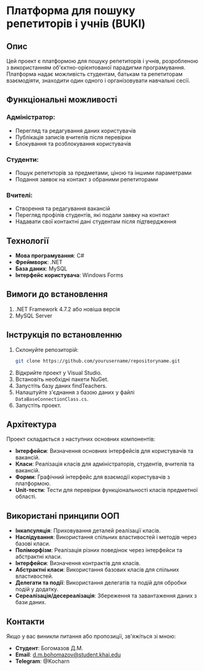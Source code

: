 # Платформа для пошуку репетиторів і учнів (BUKI)

## Опис
Цей проект є платформою для пошуку репетиторів і учнів, розробленою з використанням об'єктно-орієнтованої парадигми програмування. Платформа надає можливість студентам, батькам та репетиторам взаємодіяти, знаходити один одного і організовувати навчальні сесії.

## Функціональні можливості
### Адміністратор:
- Перегляд та редагування даних користувачів
- Публікація записів вчителів після перевірки
- Блокування та розблокування користувачів

### Студенти:
- Пошук репетиторів за предметами, ціною та іншими параметрами
- Подання заявок на контакт з обраними репетиторами

### Вчителі:
- Створення та редагування вакансій
- Перегляд профілів студентів, які подали заявку на контакт
- Надавати свої контактні дані студентам після підтвердження

## Технології
- **Мова програмування**: C#
- **Фреймворк**: .NET
- **База даних**: MySQL
- **Інтерфейс користувача**: Windows Forms

## Вимоги до встановлення
1. .NET Framework 4.7.2 або новіша версія
2. MySQL Server

## Інструкція по встановленню
1. Склонуйте репозиторій:
    ```bash
    git clone https://github.com/yourusername/repositoryname.git
    ```
2. Відкрийте проект у Visual Studio.
3. Встановіть необхідні пакети NuGet.
4. Запустіть базу даних findTeachers.
5. Налаштуйте з'єднання з базою даних у файлі `DataBaseConnectionClass.cs`.
6. Запустіть проект.

## Архітектура
Проект складається з наступних основних компонентів:
- **Інтерфейси**: Визначення основних інтерфейсів для користувачів та вакансій.
- **Класи**: Реалізація класів для адміністраторів, студентів, вчителів та вакансій.
- **Форми**: Графічний інтерфейс для взаємодії користувачів з платформою.
- **Unit-тести**: Тести для перевірки функціональності класів предметної області.

## Використані принципи ООП
- **Інкапсуляція**: Приховування деталей реалізації класів.
- **Наслідування**: Використання спільних властивостей і методів через базові класи.
- **Поліморфізм**: Реалізація різних поведінок через інтерфейси та абстрактні класи.
- **Інтерфейси**: Визначення контрактів для класів.
- **Абстрактні класи**: Використання базових класів для спільних властивостей.
- **Делегати та події**: Використання делегатів та подій для обробки подій у додатку.
- **Сереалізація/десереалізація**: Збереження та завантаження даних з бази даних.

## Контакти
Якщо у вас виникли питання або пропозиції, зв'яжіться зі мною:
- **Студент**: Богомазов Д.М.
- **Email**: d.m.bohomazov@student.khai.edu
- **Telegram**: @Kocharn
